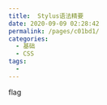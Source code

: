 ```yaml
---
title:  Stylus语法精要
date: 2020-09-09 02:28:42
permalink: /pages/c01bd1/
categories: 
  - 基础
  - CSS
tags: 
  - 
---
```

flag